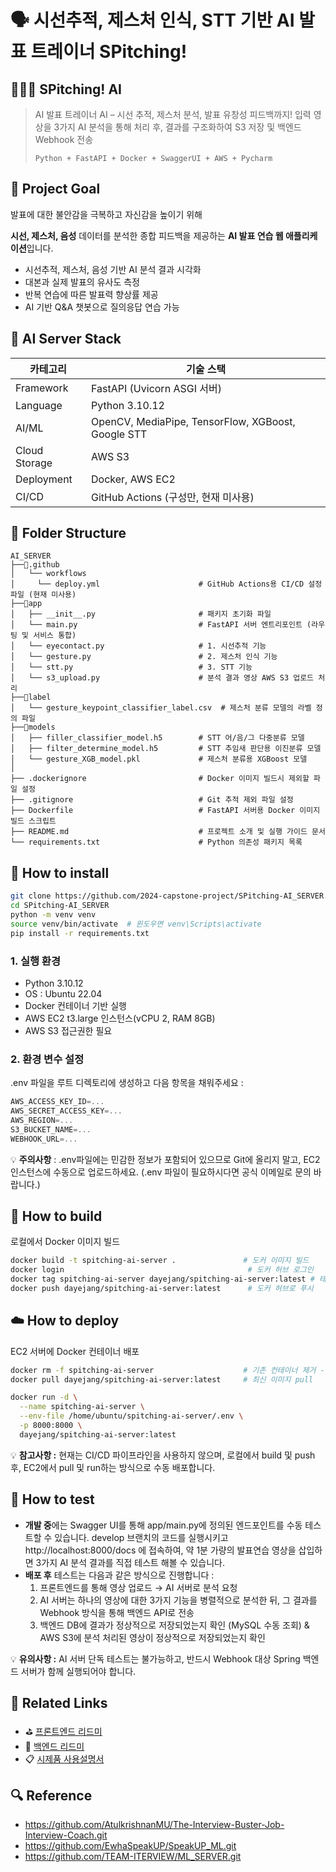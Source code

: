 # 🗣️ 시선추적, 제스처 인식, STT 기반 AI 발표 트레이너 SPitching!

## 👩🏻‍💻 SPitching! AI

> AI 발표 트레이너 AI – 시선 추적, 제스처 분석, 발표 유창성 피드백까지!
입력 영상을 3가지 AI 분석을 통해 처리 후, 결과를 구조화하여 S3 저장 및 백엔드 Webhook 전송
> 
> 
> `Python + FastAPI + Docker + SwaggerUI + AWS + Pycharm`
> 

## 🎯 **Project Goal**

발표에 대한 불안감을 극복하고 자신감을 높이기 위해

**시선, 제스처, 음성** 데이터를 분석한 종합 피드백을 제공하는 **AI 발표 연습 웹 애플리케이션**입니다.

- 시선추적, 제스처, 음성 기반 AI 분석 결과 시각화
- 대본과 실제 발표의 유사도 측정
- 반복 연습에 따른 발표력 향상률 제공
- AI 기반 Q&A 챗봇으로 질의응답 연습 가능

## 🧩 AI Server **Stack**

| 카테고리 | 기술 스택 |
| --- | --- |
| Framework | FastAPI (Uvicorn ASGI 서버) |
| Language | Python 3.10.12 |
| AI/ML | OpenCV, MediaPipe, TensorFlow, XGBoost, Google STT |
| Cloud Storage | AWS S3 |
| Deployment | Docker, AWS EC2 |
| CI/CD | GitHub Actions (구성만, 현재 미사용) |

## **📁** **Folder Structure**

```
AI_SERVER
├──📂.github
│   └── workflows
│     └── deploy.yml                      # GitHub Actions용 CI/CD 설정파일 (현재 미사용)
├──📂app
│   ├── __init__.py                       # 패키지 초기화 파일
│   └── main.py                           # FastAPI 서버 엔트리포인트 (라우팅 및 서비스 통합)
│   └── eyecontact.py                     # 1. 시선추적 기능
│   └── gesture.py                        # 2. 제스처 인식 기능
│   └── stt.py                            # 3. STT 기능
│   └── s3_upload.py                      # 분석 결과 영상 AWS S3 업로드 처리
├──📂label
│   └── gesture_keypoint_classifier_label.csv  # 제스처 분류 모델의 라벨 정의 파일
├──📂models
│   ├── filler_classifier_model.h5        # STT 어/음/그 다중분류 모델
│   ├── filter_determine_model.h5         # STT 추임새 판단용 이진분류 모델
│   └── gesture_XGB_model.pkl             # 제스처 분류용 XGBoost 모델
│
├── .dockerignore                         # Docker 이미지 빌드시 제외할 파일 설정
├── .gitignore                            # Git 추적 제외 파일 설정
├── Dockerfile                            # FastAPI 서버용 Docker 이미지 빌드 스크립트
├── README.md                             # 프로젝트 소개 및 실행 가이드 문서
└── requirements.txt                      # Python 의존성 패키지 목록
```

## **🔧 How to install**

```bash
git clone https://github.com/2024-capstone-project/SPitching-AI_SERVER.git
cd SPitching-AI_SERVER
python -m venv venv
source venv/bin/activate  # 윈도우면 venv\Scripts\activate
pip install -r requirements.txt
```

### **1. 실행 환경**

- Python 3.10.12
- OS : Ubuntu 22.04
- Docker 컨테이너 기반 실행
- AWS EC2 t3.large 인스턴스(vCPU 2, RAM 8GB)
- AWS S3 접근권한 필요

### **2. 환경 변수 설정**

.env 파일을 루트 디렉토리에 생성하고 다음 항목을 채워주세요 : 

```jsx
AWS_ACCESS_KEY_ID=...
AWS_SECRET_ACCESS_KEY=...
AWS_REGION=...
S3_BUCKET_NAME=...
WEBHOOK_URL=...
```

💡 **주의사항** : .env파일에는 민감한 정보가 포함되어 있으므로 Git에 올리지 말고, EC2 인스턴스에 수동으로 업로드하세요. (.env 파일이 필요하시다면 공식 이메일로 문의 바랍니다.)

## **🐳 How to build**

로컬에서 Docker 이미지 빌드

```bash
docker build -t spitching-ai-server .               # 도커 이미지 빌드
docker login                                         # 도커 허브 로그인
docker tag spitching-ai-server dayejang/spitching-ai-server:latest # 태그 지정
docker push dayejang/spitching-ai-server:latest      # 도커 허브로 푸시
```

## **☁️ How to deploy**

EC2 서버에 Docker 컨테이너 배포

```bash
docker rm -f spitching-ai-server                    # 기존 컨테이너 제거 - 최초 배포 시 생략
docker pull dayejang/spitching-ai-server:latest     # 최신 이미지 pull

docker run -d \
  --name spitching-ai-server \
  --env-file /home/ubuntu/spitching-ai-server/.env \
  -p 8000:8000 \
  dayejang/spitching-ai-server:latest
```

💡 **참고사항 :** 현재는 CI/CD 파이프라인을 사용하지 않으며, 로컬에서 build 및 push 후, EC2에서 pull 및 run하는 방식으로 수동 배포합니다.

## 🧪 How to test

- **개발 중**에는 Swagger UI를 통해 app/main.py에 정의된 엔드포인트를 수동 테스트할 수 있습니다. develop 브랜치의 코드를 실행시키고  http://localhost:8000/docs 에 접속하여, 약 1분 가량의 발표연습 영상을 삽입하면 3가지 AI 분석 결과를 직접 테스트 해볼 수 있습니다.
- **배포 후** 테스트는 다음과 같은 방식으로 진행합니다 :
    1. 프론트엔드를 통해 영상 업로드 → AI 서버로 분석 요청
    2. AI 서버는 하나의 영상에 대한 3가지 기능을 병렬적으로 분석한 뒤, 그 결과를 Webhook 방식을 통해 백엔드 API로 전송
    3. 백엔드 DB에 결과가 정상적으로 저장되었는지 확인 (MySQL 수동 조회) & AWS S3에 분석 처리된 영상이 정상적으로 저장되었는지 확인

💡 **유의사항 :** AI 서버 단독 테스트는 불가능하고, 반드시 Webhook 대상 Spring 백엔드 서버가 함께 실행되어야 합니다. 

## 🔗 **Related Links**

- ⛳ [프론트엔드 리드미](https://github.com/2024-capstone-project/SPitching-FE.git)
- 🔐 [백엔드 리드미](https://github.com/2024-capstone-project/SPitching-BE.git)
- 📋 [시제품 사용설명서](https://drive.google.com/file/d/1lfsYyS6EzFBWItVwZAlTmVsQtMTbv5En/view?usp=sharing)

## 🔍 Reference

- https://github.com/AtulkrishnanMU/The-Interview-Buster-Job-Interview-Coach.git
- https://github.com/EwhaSpeakUP/SpeakUP_ML.git
- https://github.com/TEAM-ITERVIEW/ML_SERVER.git
